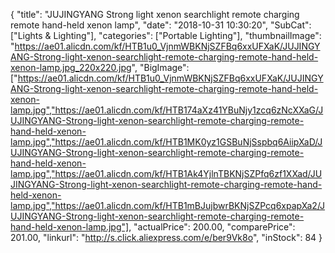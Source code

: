 {
	"title": "JUJINGYANG Strong light xenon searchlight remote charging remote hand-held xenon lamp",
	"date": "2018-10-31 10:30:20",
	"SubCat": ["Lights & Lighting"],
	"categories": ["Portable Lighting"],
	"thumbnailImage": "https://ae01.alicdn.com/kf/HTB1u0_VjnmWBKNjSZFBq6xxUFXaK/JUJINGYANG-Strong-light-xenon-searchlight-remote-charging-remote-hand-held-xenon-lamp.jpg_220x220.jpg",
	"BigImage": ["https://ae01.alicdn.com/kf/HTB1u0_VjnmWBKNjSZFBq6xxUFXaK/JUJINGYANG-Strong-light-xenon-searchlight-remote-charging-remote-hand-held-xenon-lamp.jpg","https://ae01.alicdn.com/kf/HTB174aXz41YBuNjy1zcq6zNcXXaG/JUJINGYANG-Strong-light-xenon-searchlight-remote-charging-remote-hand-held-xenon-lamp.jpg","https://ae01.alicdn.com/kf/HTB1MK0yz1GSBuNjSspbq6AiipXaD/JUJINGYANG-Strong-light-xenon-searchlight-remote-charging-remote-hand-held-xenon-lamp.jpg","https://ae01.alicdn.com/kf/HTB1Ak4YjlnTBKNjSZPfq6zf1XXad/JUJINGYANG-Strong-light-xenon-searchlight-remote-charging-remote-hand-held-xenon-lamp.jpg","https://ae01.alicdn.com/kf/HTB1mBJujbwrBKNjSZPcq6xpapXa2/JUJINGYANG-Strong-light-xenon-searchlight-remote-charging-remote-hand-held-xenon-lamp.jpg"],
	"actualPrice": 200.00,
	"comparePrice": 201.00,
	"linkurl": "http://s.click.aliexpress.com/e/ber9Vk8o",
	"inStock": 84
}
